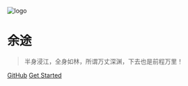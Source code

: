 ![logo](https://docsify.js.org/_media/icon.svg)

# 余途

> 半身浸江，全身如林，所谓万丈深渊，下去也是前程万里！

[GitHub](https://github.com/itxaiohanglover/yutu.github.io)
[Get Started](#quick-start)